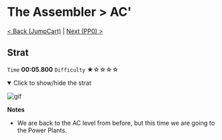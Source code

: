 # The Assembler > AC'

[< Back (JumpCart)](https://github.com/Doublevil/scbspeedrun/blob/main/levels/A/JumpCart.md) | [Next (PP0) >](https://github.com/Doublevil/scbspeedrun/blob/main/levels/pp/PP0.md)

## Strat

`Time` **00:05.800** `Difficulty` ★☆☆☆☆
<details open>
  <summary>Click to show/hide the strat</summary>

  ![gif](https://github.com/Doublevil/scbspeedrun/blob/main/media/levels/A/AC'_Strat.webp)

  **Notes**
  - We are back to the AC level from before, but this time we are going to the Power Plants.
</details>
